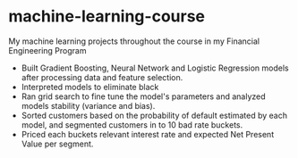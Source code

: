 # machine-learning-course
My machine learning projects throughout the course in my Financial Engineering Program
- Built Gradient Boosting, Neural Network and Logistic Regression models after processing data and feature selection.
- Interpreted models to eliminate black
- Ran grid search to fine tune the model's parameters and analyzed models stability (variance and bias).
- Sorted customers based on the probability of default estimated by each model, and segmented customers in to 10 bad rate buckets.
- Priced each buckets relevant interest rate and expected Net Present Value per segment.
